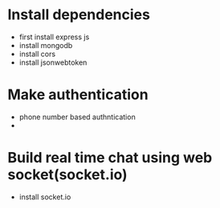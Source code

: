 # Install dependencies
  - first install express js
  - install mongodb
  - install cors
  - install jsonwebtoken

# Make authentication
 - phone number based authntication
  - 


# Build real time chat using web socket(socket.io)

 - install socket.io
 
 
